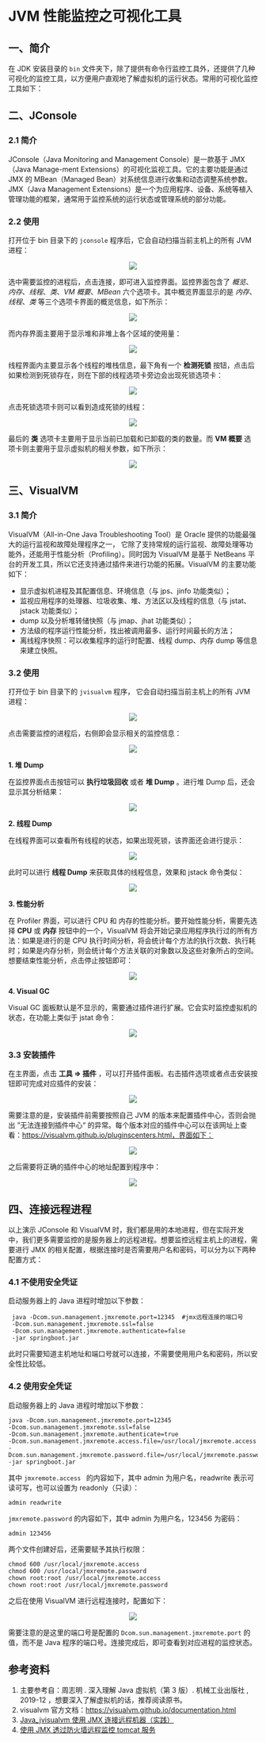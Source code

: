 # JVM 性能监控之可视化工具

## 一、简介

在 JDK 安装目录的 `bin` 文件夹下，除了提供有命令行监控工具外，还提供了几种可视化的监控工具，以方便用户直观地了解虚拟机的运行状态。常用的可视化监控工具如下：

## 二、JConsole

### 2.1 简介

JConsole（Java Monitoring and Management Console）是一款基于 JMX（Java Manage-ment Extensions）的可视化监视工具。它的主要功能是通过 JMX 的 MBean（Managed Bean）对系统信息进行收集和动态调整系统参数。JMX（Java Management Extensions）是一个为应用程序、设备、系统等植入管理功能的框架，通常用于监控系统的运行状态或管理系统的部分功能。

### 2.2 使用

打开位于 bin 目录下的 `jconsole` 程序后，它会自动扫描当前主机上的所有 JVM 进程：

<div align="center"> <img src="https://gitee.com/heibaiying/Full-Stack-Notes/raw/master/pictures/jconsole-start.png"/> </div>

选中需要监控的进程后，点击连接，即可进入监控界面。监控界面包含了 _概览_、_内存_、_线程_、_类_、_VM 概要_、_MBean_ 六个选项卡。其中概览界面显示的是 _内存_、_线程_、_类_ 等三个选项卡界面的概览信息，如下所示：

<div align="center"> <img src="https://gitee.com/heibaiying/Full-Stack-Notes/raw/master/pictures/jconsole-概览.png"/> </div>

而内存界面主要用于显示堆和非堆上各个区域的使用量：

<div align="center"> <img src="https://gitee.com/heibaiying/Full-Stack-Notes/raw/master/pictures/jconsole-内存.png"/> </div>

线程界面内主要显示各个线程的堆栈信息，最下角有一个 **检测死锁** 按钮，点击后如果检测到死锁存在，则在下部的线程选项卡旁边会出现死锁选项卡：

<div align="center"> <img src="https://gitee.com/heibaiying/Full-Stack-Notes/raw/master/pictures/jconsole-检测死锁.png"/> </div>

点击死锁选项卡则可以看到造成死锁的线程：

<div align="center"> <img src="https://gitee.com/heibaiying/Full-Stack-Notes/raw/master/pictures/jconsole-死锁.png"/> </div>

最后的 **类** 选项卡主要用于显示当前已加载和已卸载的类的数量。而 **VM 概要** 选项卡则主要用于显示虚拟机的相关参数，如下所示：

<div align="center"> <img src="https://gitee.com/heibaiying/Full-Stack-Notes/raw/master/pictures/jconsole-概要.png"/> </div>

## 三、VisualVM

### 3.1 简介

VisualVM（All-in-One Java Troubleshooting Tool）是 Oracle 提供的功能最强大的运行监视和故障处理程序之一， 它除了支持常规的运行监视、故障处理等功能外，还能用于性能分析（Profiling）。同时因为 VisualVM 是基于 NetBeans 平台的开发工具，所以它还支持通过插件来进行功能的拓展。VisualVM 的主要功能如下：

- 显示虚拟机进程及其配置信息、环境信息（与 jps、jinfo 功能类似）；
- 监视应用程序的处理器、垃圾收集、堆、方法区以及线程的信息（与 jstat、jstack 功能类似）；
- dump 以及分析堆转储快照（与 jmap、jhat 功能类似）；
- 方法级的程序运行性能分析，找出被调用最多、运行时间最长的方法；
- 离线程序快照：可以收集程序的运行时配置、线程 dump、内存 dump 等信息来建立快照。

### 3.2 使用

打开位于 bin 目录下的 `jvisualvm` 程序， 它会自动扫描当前主机上的所有 JVM 进程：

<div align="center"> <img src="https://gitee.com/heibaiying/Full-Stack-Notes/raw/master/pictures/jvisual.png"/> </div>

点击需要监控的进程后，右侧即会显示相关的监控信息：

<div align="center"> <img src="https://gitee.com/heibaiying/Full-Stack-Notes/raw/master/pictures/jvisual-监视.png"/> </div>

**1. 堆 Dump**

在监控界面点击按钮可以 **执行垃圾回收** 或者 **堆 Dump** 。进行堆 Dump 后，还会显示其分析结果：

<div align="center"> <img src="https://gitee.com/heibaiying/Full-Stack-Notes/raw/master/pictures/jvisual-堆dump.png"/> </div>

**2. 线程 Dump**

在线程界面可以查看所有线程的状态，如果出现死锁，该界面还会进行提示：

<div align="center"> <img src="https://gitee.com/heibaiying/Full-Stack-Notes/raw/master/pictures/jvisual-线程.png"/> </div>

此时可以进行 **线程 Dump** 来获取具体的线程信息，效果和 jstack 命令类似：

<div align="center"> <img src="https://gitee.com/heibaiying/Full-Stack-Notes/raw/master/pictures/jvisual-dump.png"/> </div>

**3. 性能分析**

在 Profiler 界面，可以进行 CPU 和 内存的性能分析。要开始性能分析，需要先选择 **CPU** 或 **内存** 按钮中的一个，VisualVM 将会开始记录应用程序执行过的所有方法：如果是进行的是 CPU 执行时间分析，将会统计每个方法的执行次数、执行耗时；如果是内存分析，则会统计每个方法关联的对象数以及这些对象所占的空间。想要结束性能分析，点击停止按钮即可：

<div align="center"> <img src="https://gitee.com/heibaiying/Full-Stack-Notes/raw/master/pictures/jvisual-性能分析.png"/> </div>

**4. Visual GC**

Visual GC 面板默认是不显示的，需要通过插件进行扩展。它会实时监控虚拟机的状态，在功能上类似于 jstat 命令：

<div align="center"> <img src="https://gitee.com/heibaiying/Full-Stack-Notes/raw/master/pictures/jvisual-gc.png"/> </div>

### 3.3 安装插件

在主界面，点击 **工具 => 插件** ，可以打开插件面板。右击插件选项或者点击安装按钮即可完成对应插件的安装：

<div align="center"> <img src="https://gitee.com/heibaiying/Full-Stack-Notes/raw/master/pictures/jvisual-插件安装.png"/> </div>

需要注意的是，安装插件前需要按照自己 JVM 的版本来配置插件中心，否则会抛出 ”无法连接到插件中心“ 的异常。每个版本对应的插件中心可以在该网址上查看：https://visualvm.github.io/pluginscenters.html，界面如下：

<div align="center"> <img src="https://gitee.com/heibaiying/Full-Stack-Notes/raw/master/pictures/jvisual-插件中心.png"/> </div>

之后需要将正确的插件中心的地址配置到程序中：

<div align="center"> <img src="https://gitee.com/heibaiying/Full-Stack-Notes/raw/master/pictures/jvisual-配置插件中心.png"/> </div>

## 四、连接远程进程

以上演示 JConsole 和 VisualVM 时，我们都是用的本地进程，但在实际开发中，我们更多需要监控的是服务器上的远程进程。想要监控远程主机上的进程，需要进行 JMX 的相关配置，根据连接时是否需要用户名和密码，可以分为以下两种配置方式：

### 4.1 不使用安全凭证

启动服务器上的 Java 进程时增加以下参数：

```shell
 java -Dcom.sun.management.jmxremote.port=12345  #jmx远程连接的端口号
 -Dcom.sun.management.jmxremote.ssl=false
 -Dcom.sun.management.jmxremote.authenticate=false
 -jar springboot.jar
```

此时只需要知道主机地址和端口号就可以连接，不需要使用用户名和密码，所以安全性比较低。

### 4.2 使用安全凭证

启动服务器上的 Java 进程时增加以下参数：

```shell
java -Dcom.sun.management.jmxremote.port=12345
-Dcom.sun.management.jmxremote.ssl=false
-Dcom.sun.management.jmxremote.authenticate=true
-Dcom.sun.management.jmxremote.access.file=/usr/local/jmxremote.access
-Dcom.sun.management.jmxremote.password.file=/usr/local/jmxremote.password
-jar springboot.jar
```

其中 `jmxremote.access ` 的内容如下，其中 admin 为用户名，readwrite 表示可读可写，也可以设置为 readonly（只读）：

```shell
admin readwrite
```

`jmxremote.password` 的内容如下，其中 admin 为用户名，123456 为密码：

```shell
admin 123456
```

两个文件创建好后，还需要赋予其执行权限：

```shell
chmod 600 /usr/local/jmxremote.access
chmod 600 /usr/local/jmxremote.password
chown root:root /usr/local/jmxremote.access
chown root:root /usr/local/jmxremote.password
```

之后在使用 VisualVM 进行远程连接时，配置如下：

<div align="center"> <img src="https://gitee.com/heibaiying/Full-Stack-Notes/raw/master/pictures/jvisual-连接远程主机.png"/> </div>

需要注意的是这里的端口号是配置的 `Dcom.sun.management.jmxremote.port` 的值，而不是 Java 程序的端口号。连接完成后，即可查看到对应进程的监控状态。

## 参考资料

1. 主要参考自：周志明 . 深入理解 Java 虚拟机（第 3 版）. 机械工业出版社 , 2019-12 ，想要深入了解虚拟机的话，推荐阅读原书。
2. visualvm 官方文档：https://visualvm.github.io/documentation.html
3. [Java_jvisualvm 使用 JMX 连接远程机器（实践）](https://www.cnblogs.com/gossip/p/6141941.html)
4. [使用 JMX 透过防火墙远程监控 tomcat 服务](https://my.oschina.net/mye/blog/64879)
